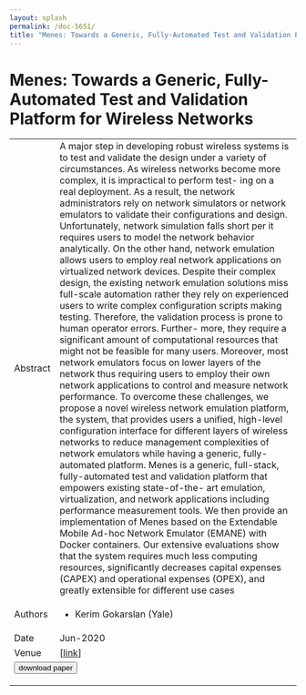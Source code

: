 ```yaml
---
layout: splash
permalink: /doc-5651/
title: "Menes: Towards a Generic, Fully-Automated Test and Validation Platform for Wireless Networks"
---
```


# Menes: Towards a Generic, Fully-Automated Test and Validation Platform for Wireless Networks

<table>
    <tbody>
    <tr>
        <td>Abstract</td>
        <td>A major step in developing robust wireless systems is to test and validate the design under a variety of circumstances. As wireless networks become more complex, it is impractical to perform test- ing on a real deployment. As a result, the network administrators rely on network simulators or network emulators to validate their configurations and design. Unfortunately, network simulation falls short per it requires users to model the network behavior analytically. On the other hand, network emulation allows users to employ real network applications on virtualized network devices. Despite their complex design, the existing network emulation solutions miss full-scale automation rather they rely on experienced users to write complex configuration scripts making testing. Therefore, the validation process is prone to human operator errors. Further- more, they require a significant amount of computational resources that might not be feasible for many users. Moreover, most network emulators focus on lower layers of the network thus requiring users to employ their own network applications to control and measure network performance. To overcome these challenges, we propose a novel wireless network emulation platform, the system, that provides users a unified, high-level configuration interface for different layers of wireless networks to reduce management complexities of network emulators while having a generic, fully- automated platform. Menes is a generic, full-stack, fully-automated test and validation platform that empowers existing state-of-the- art emulation, virtualization, and network applications including performance measurement tools. We then provide an implementation of Menes based on the Extendable Mobile Ad-hoc Network Emulator (EMANE) with Docker containers. Our extensive evaluations show that the system requires much less computing resources, significantly decreases capital expenses (CAPEX) and operational expenses (OPEX), and greatly extensible for different use cases</td>
    </tr>
    <tr>
        <td>Authors</td>
        <td>
            <ul>
                <li>Kerim Gokarslan (Yale)</li>
            </ul>
        </td>
    </tr>
    <tr>
        <td>Date</td>
        <td>Jun-2020</td>
    </tr>
    <tr>
        <td>Venue</td>
        <td> [<a href="https://arxiv.org/pdf/2006.02270.pdf">link</a>]</td>
    </tr>
        <tr>
            <td colspan="2">
                <form method="get" action="https://ibm.box.com/v/doc-5651-paper">
                    <button type="submit">download paper</button>
                </form>
            </td>
        </tr>
    </tbody>
</table>
